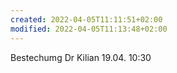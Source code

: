 ```yaml
---
created: 2022-04-05T11:11:51+02:00
modified: 2022-04-05T11:13:48+02:00
---
```


Bestechumg Dr Kilian
19.04. 10:30
